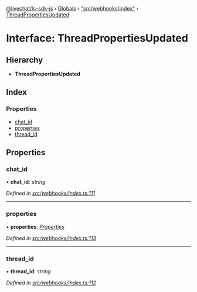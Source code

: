 [@livechat/lc-sdk-js](../README.md) › [Globals](../globals.md) › ["src/webhooks/index"](../modules/_src_webhooks_index_.md) › [ThreadPropertiesUpdated](_src_webhooks_index_.threadpropertiesupdated.md)

# Interface: ThreadPropertiesUpdated

## Hierarchy

* **ThreadPropertiesUpdated**

## Index

### Properties

* [chat_id](_src_webhooks_index_.threadpropertiesupdated.md#chat_id)
* [properties](_src_webhooks_index_.threadpropertiesupdated.md#properties)
* [thread_id](_src_webhooks_index_.threadpropertiesupdated.md#thread_id)

## Properties

###  chat_id

• **chat_id**: *string*

*Defined in [src/webhooks/index.ts:111](https://github.com/livechat/lc-sdk-js/blob/adb7bb1/src/webhooks/index.ts#L111)*

___

###  properties

• **properties**: *[Properties](_src_objects_index_.properties.md)*

*Defined in [src/webhooks/index.ts:113](https://github.com/livechat/lc-sdk-js/blob/adb7bb1/src/webhooks/index.ts#L113)*

___

###  thread_id

• **thread_id**: *string*

*Defined in [src/webhooks/index.ts:112](https://github.com/livechat/lc-sdk-js/blob/adb7bb1/src/webhooks/index.ts#L112)*
